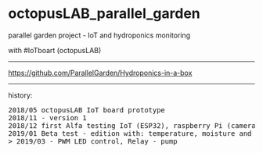 # octopusLAB_parallel_garden
parallel garden project - IoT and hydroponics monitoring

with #IoTboart (octopusLAB)

---
https://github.com/ParallelGarden/Hydroponics-in-a-box

---
history:
<pre>
2018/05 octopusLAB IoT board prototype
2018/11 - version 1
2018/12 first Alfa testing IoT (ESP32), raspberry Pi (camera), server (MysQL, PHP, JS canvas)
2019/01 Beta test - edition with: temperature, moisture and light monitoring
> 2019/03 - PWM LED control, Relay - pump
</pre>

